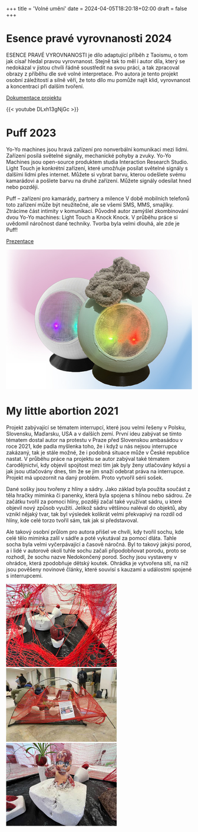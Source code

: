 +++
title = 'Volné umění'
date = 2024-04-05T18:20:18+02:00
draft = false
+++

# Esence pravé vyrovnanosti 2024

ESENCE PRAVÉ VYROVNANOSTI je dílo adaptující příběh z Taoismu, o tom jak císař hledal pravou vyrovnanost. Stejně tak to měl i autor díla, který se nedokázal v jistou chvíli řádně soustředit na svou práci, a tak zpracoval obrazy z příběhu dle své volné interpretace. Pro autora je tento projekt osobní záležitostí a silně věří, že toto dílo mu pomůže najít klid, vyrovnanost a koncentraci při dalším tvoření.

[Dokumentace projektu](https://honzamikulica.cz/zdroje/volneumeni/Tranquility_Documentation.pdf)

{{< youtube DLxh13gNjGc >}}

# Puff 2023

Yo-Yo machines jsou hravá zařízení pro nonverbální komunikaci mezi lidmi. Zařízení posílá světelné signály, mechanické pohyby a zvuky. Yo-Yo Machines jsou open-source produktem studia Interaction Research Studio. Light Touch je konkrétní zařízení, které umožňuje posílat světelné signály s dalšími lidmi přes internet. Můžete si vybrat barvu, kterou odešlete svému kamarádovi a pošlete barvu na druhé zařízení. Můžete signály odesílat hned nebo později.

Puff – zařízení pro kamarády, partnery a milence
V době mobilních telefonů toto zařízení může být neužitečné, ale se všemi SMS, MMS, smajlíky. Ztrácíme část intimity v komunikaci. Původně autor zamýšlel zkombinování dvou Yo-Yo machines: Light Touch a Knock Knock. V průběhu práce si uvědomil náročnost dané techniky. Tvorba byla velmi dlouhá, ale zde je Puff!

[Prezentace](puff/puffpresentationcz.pdf)

![Puff](puff/puffsbackgrounds01.jpg)

# My little abortion 2021

Projekt zabývající se tématem interrupcí, které jsou velmi řešeny v Polsku, Slovensku, Maďarsku, USA a v dalších zemí. První ideu zabývat se tímto tématem dostal autor na protestu v Praze před Slovenskou ambasádou v roce 2021, kde padla myšlenka toho, že i když u nás nejsou interrupce zakázaný, tak je stále možné, že i podobná situace může v České republice nastat. V průběhu práce na projektu se autor zabýval také tématem čarodějnictví, kdy objevil spojitost mezi tím jak byly ženy utlačovány kdysi a jak jsou utlačovány dnes, tím že se jim snaží odebrat práva na interrupce. Projekt má upozornit na daný problém. Proto vytvořil sérii sošek.

Dané sošky jsou tvořeny z hlíny a sádry. Jako základ byla použita součást z těla hračky miminka či panenky, která byla spojena s hlínou nebo sádrou. Ze začátku tvořil za pomoci hlíny, později začal také využívat sádru, u které objevil nový způsob využití. Jelikož sádru většinou naléval do objektů, aby vznikl nějaký tvar, tak byl výsledek kolikrát velmi překvapivý na rozdíl od hlíny, kde celé torzo tvořil sám, tak jak si představoval.

Ale takový osobní průlom pro autora přišel ve chvíli, kdy tvořil sochu, kde celé tělo miminka zalil v sádře a poté vykutával za pomocí dláta. Tahle socha byla velmi vyčerpávající a časově náročná. Byl to takový jakýsi porod, a i lidé v autorově okolí tuhle sochu začali připodobňovat porodu, proto se rozhodl, že sochu nazve Nedokončený porod. Sochy jsou vystaveny v ohrádce, která zpodobňuje dětský koutek. Ohrádka je vytvořena sítí, na níž jsou pověšeny novinové články, které souvisí s kauzami a událostmi spojené s interrupcemi.

![My little abortion](mla/01.mylittleabortion_04.jpg)
![My little abortion](mla/01.mylittleabortion_03.jpg)
![My little abortion](mla/01.mylittleabortion_06.jpg)